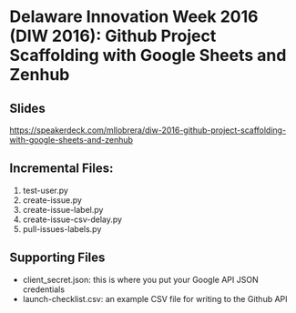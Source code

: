 # Delaware Innovation Week 2016 (DIW 2016): Github Project Scaffolding with Google Sheets and Zenhub

## Slides

https://speakerdeck.com/mllobrera/diw-2016-github-project-scaffolding-with-google-sheets-and-zenhub

## Incremental Files:

1. test-user.py
2. create-issue.py
3. create-issue-label.py
4. create-issue-csv-delay.py
5. pull-issues-labels.py

## Supporting Files

* client_secret.json: this is where you put your Google API JSON credentials
* launch-checklist.csv: an example CSV file for writing to the Github API
